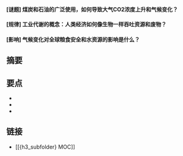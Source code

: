 #### [谜题] 煤炭和石油的广泛使用，如何导致大气CO2浓度上升和气候变化？


#### [规律] 工业代谢的概念：人类经济如何像生物一样吞吐资源和废物？


#### [影响] 气候变化对全球粮食安全和水资源的影响是什么？


## 摘要


## 要点

- 
- 
- 

## 链接

- [[{h3_subfolder} MOC]]
